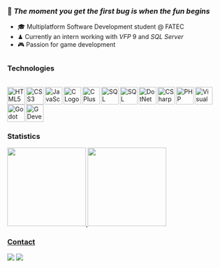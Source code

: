 ### 💭 <i>The moment you get the first bug is when the fun begins</i>

- 🎓 Multiplatform Software Development student @ FATEC
- ♟ Currently an intern working with <i>VFP</i> 9 and <i>SQL Server</i>
- 🎮 Passion for game development

##

### Technologies
<div style="display: inline-block"><br>
  <img align="left" alt="HTML5 Logo" height="40px" src="https://cdn.jsdelivr.net/gh/devicons/devicon@latest/icons/html5/html5-plain.svg"/>
  <img align="left" alt="CSS3 Logo" height="40px" src="https://cdn.jsdelivr.net/gh/devicons/devicon@latest/icons/css3/css3-plain.svg"/>
  <img align="left" alt="JavaScript Logo" height="40px" src="https://cdn.jsdelivr.net/gh/devicons/devicon@latest/icons/javascript/javascript-plain.svg"/>
  <img align="left" alt="C Logo" height="40px" src="https://cdn.jsdelivr.net/gh/devicons/devicon@latest/icons/c/c-plain.svg"/>
  <img align="left" alt="C Plus Plus Logo" height="40px" src="https://cdn.jsdelivr.net/gh/devicons/devicon@latest/icons/cplusplus/cplusplus-plain.svg"/>
  <img align="left" alt="SQL Logo" height="40px" src="https://cdn.jsdelivr.net/gh/devicons/devicon@latest/icons/sqldeveloper/sqldeveloper-plain.svg"/>
  <img align="left" alt="SQL Server Logo" height="40px" src="https://cdn.jsdelivr.net/gh/devicons/devicon@latest/icons/microsoftsqlserver/microsoftsqlserver-plain.svg"/>
  <img align="left" alt="DotNet Logo" height="40px" src="https://cdn.jsdelivr.net/gh/devicons/devicon@latest/icons/dot-net/dot-net-plain-wordmark.svg"/>
  <img align="left" alt="CSharp Logo" height="40px" src="https://cdn.jsdelivr.net/gh/devicons/devicon@latest/icons/csharp/csharp-plain.svg"/>
  <img align="left" alt="PHP Logo" height="40px" src="https://cdn.jsdelivr.net/gh/devicons/devicon@latest/icons/php/php-plain.svg"/>
  <img align="left" alt="Visual Foxpro Logo" height="40px" src="https://upload.wikimedia.org/wikipedia/commons/6/64/Foxpro-icon.png"/>
  <img align="left" alt="Godot Foxpro Logo" height="40px" src="https://cdn.jsdelivr.net/gh/devicons/devicon@latest/icons/godot/godot-original.svg"/>
  <img alt="GDevelop Logo" height="40px" src="https://forum.gdevelop.io/uploads/default/original/1X/0344165e7f6a1db1adf720b2fdee28201a9079d3.png"/>
</div>

### Statistics

<div>
  <a href="https://github.com/jv1303">
  <img height="180em" src="https://github-readme-stats.vercel.app/api?username=jv1303&show_icons=true&theme=date_night&include_all_commits=true&count_private=true"/>
  <img height="180em" src="https://github-readme-stats.vercel.app/api/top-langs/?username=jv1303&layout=compact&theme=date_night">
</div>

### Contact

<div> 
  <a href="https://discord.com/users/499665155622305792" target="_blank"><img src="https://img.shields.io/badge/Discord-7289DA?style=for-the-badge&logo=discord&logoColor=white" target="_blank"></a> 
  <a href="mailto:victorserafim2003@gmail.com"><img src="https://img.shields.io/badge/-Gmail-%23333?style=for-the-badge&logo=gmail&logoColor=white" target="_blank"></a>
</div>
